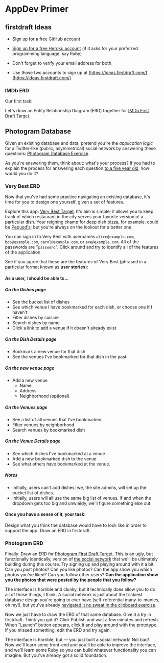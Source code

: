 # AppDev Primer
 
## firstdraft Ideas

 - [Sign up for a free GitHub account](https://github.com/join)
 
 - [Sign up for a free Heroku account](https://signup.heroku.com/) (if it asks for your preferred programming language, say Ruby)
 
 - Don't forget to verify your email address for both.
 
 - Use those two accounts to sign up at [https://ideas.firstdraft.com/](https://ideas.firstdraft.com/)
 
### IMDb ERD

Our first task:
 
Let's draw an Entity Relationship Diagram (ERD) together for [IMDb First Draft Target](https://appdev-primer-imdb.herokuapp.com/).

## Photogram Database

Given an existing database and data, pretend you're the _application logic_ for a Twitter-like (public, asymmetrical) social network by answering these questions: [Photogram Database Exercise](https://docs.google.com/spreadsheets/d/104IDD206ubqloGZbjtSUAYwfOsFpiC6bQ3C11Re57M4/edit#gid=0).

As you're answering them, think about: what's your process? If you had to explain the process for answering each question [to a five year old](https://vimeo.com/27060669), how would you do it?
 
### Very Best ERD

Now that you've had some practice navigating an existing database, it's time for you to design one yourself, given a set of features.
 
Explore this app: [Very Best Target](http://very-best-demo-pr-3.herokuapp.com/). It's aim is simple; it allows you to keep track of which restaurant in the city serves your favorite version of a particular dish. Your reigning champ for deep dish pizza, for example, could be [Pequod's](http://pequodspizza.com/); but you're always on the lookout for a better one.
 
You can sign in to Very Best with usernames `alice@example.com`, `bob@example.com`, `carol@example.com`, or `eve@example.com`. All of the passwords are "`password`". Click around and try to identify all of the features of the application.
 
See if you agree that these are the features of Very Best (phrased in a particular format known as **user stories**):
    
#### As a user, I should be able to...

##### On the Dishes page

 - See the bucket list of dishes
 - See which venue I have bookmarked for each dish, or choose one if I haven't
 - Filter dishes by cuisine
 - Search dishes by name
 - Click a link to add a venue if it doesn't already exist

##### On the Dish Details page

 - Bookmark a new venue for that dish
 - See the venues I've bookmarked for that dish in the past

##### On the new venue page

 - Add a new venue
   - Name
   - Address
   - Neighborhood (optional)

##### On the Venues page

 - See a list of all venues that I've bookmarked
 - Filter venues by neighborhood
 - Search venues by bookmarked dish

##### On the Venue Details page

 - See which dishes I've bookmarked at a venue
 - Add a new bookmarked dish to the venue
 - See what others have bookmarked at the venue.

##### Notes

 - Initially, users can't add dishes; we, the site admins, will set up the bucket list of dishes.
 - Initially, users will all use the same big list of venues. If and when the dropdown gets too big and unwieldy, we'll figure something else out.
  
#### Once you have a sense of it, your task:
 
Design what you think the database would have to look like in order to support the app. Draw an ERD in firstdraft.
 
### Photogram ERD

Finally: Draw an ERD for [Photogram First Draft Target](https://appdev-primer-photogram.herokuapp.com/users/sign_up). This is an ugly, but functionally identically, version of [the social network](http://photogram-final-target.herokuapp.com/) that we'll be ultimately building during this course. Try signing up and playing around with it a bit. Can you post photos? Can you like photos? Can the app show you which photos you've liked? Can you follow other users? **Can the application show you the photos that were posted by the people that you follow?**

The interface is horrible and clunky, but it technically does allow you to do all of those things, I think. A social network is just about the trickiest database design you're going to ever have (self-referential many-to-manies, oh  my!), but you've already [navigated it no sweat in the clipboard exercise](#photogram-database).

Now we just have to draw the ERD of that same database. Give it a try in firstdraft. Think you got it? Click Publish and wait a few minutes and refresh. When "Launch" button appears, click it and play around with the prototype. If you missed something, edit the ERD and try again.

The interface is horrible, but — you just built a social network! Not bad! Now we'll learn some front-end and you'll be able to improve the interface, and we'll learn some Ruby so you can build whatever functionality you can imagine. But you've already got a solid foundation.
